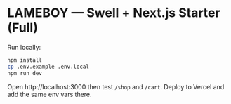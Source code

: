 # LAMEBOY — Swell + Next.js Starter (Full)
Run locally:
```bash
npm install
cp .env.example .env.local
npm run dev
```
Open http://localhost:3000 then test `/shop` and `/cart`.
Deploy to Vercel and add the same env vars there.
